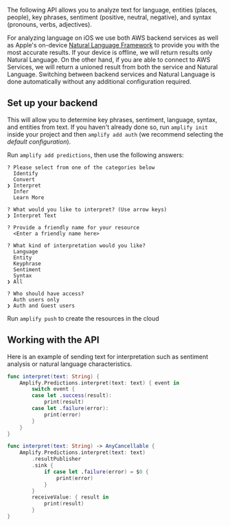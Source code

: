 The following API allows you to analyze text for language, entities (places, people), key phrases, sentiment (positive, neutral, negative), and syntax (pronouns, verbs, adjectives).

For analyzing language on iOS we use both AWS backend services as well as Apple's on-device [Natural Language Framework](https://developer.apple.com/documentation/naturallanguage) to provide you with the most accurate results.  If your device is offline, we will return results only Natural Language.  On the other hand, if you are able to connect to AWS Services, we will return a unioned result from both the service and Natural Language.  Switching between backend services and Natural Language is done automatically without any additional configuration required.

## Set up your backend

This will allow you to determine key phrases, sentiment, language, syntax, and entities from text. If you haven't already done so, run `amplify init` inside your project and then `amplify add auth` (we recommend selecting the *default configuration*).

Run `amplify add predictions`, then use the following answers:

```console
? Please select from one of the categories below
  Identify
  Convert
❯ Interpret
  Infer
  Learn More
  
? What would you like to interpret? (Use arrow keys)
❯ Interpret Text

? Provide a friendly name for your resource
  <Enter a friendly name here>

? What kind of interpretation would you like?
  Language
  Entity
  Keyphrase
  Sentiment
  Syntax
❯ All

? Who should have access?
  Auth users only
❯ Auth and Guest users
```

Run `amplify push` to create the resources in the cloud

## Working with the API

Here is an example of sending text for interpretation such as sentiment analysis or natural language characteristics. 

<amplify-block-switcher>

<amplify-block name="Listener (iOS 11+)">

```swift
func interpret(text: String) {
    Amplify.Predictions.interpret(text: text) { event in
        switch event {
        case let .success(result):
            print(result)
        case let .failure(error):
            print(error)
        }
    }
}
```

</amplify-block>

<amplify-block name="Combine (iOS 13+)">

```swift
func interpret(text: String) -> AnyCancellable {
    Amplify.Predictions.interpret(text: text)
        .resultPublisher
        .sink {
            if case let .failure(error) = $0 {
                print(error)
            }
        }
        receiveValue: { result in
            print(result)
        }
}
```

</amplify-block>

</amplify-block-switcher>
